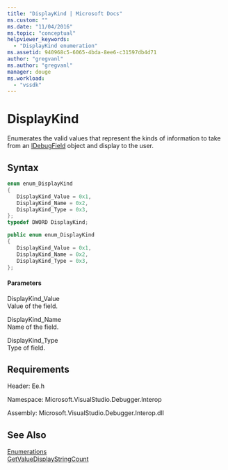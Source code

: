 ```yaml
---
title: "DisplayKind | Microsoft Docs"
ms.custom: ""
ms.date: "11/04/2016"
ms.topic: "conceptual"
helpviewer_keywords: 
  - "DisplayKind enumeration"
ms.assetid: 940968c5-6065-4bda-8ee6-c31597db4d71
author: "gregvanl"
ms.author: "gregvanl"
manager: douge
ms.workload: 
  - "vssdk"
---
```

# DisplayKind
Enumerates the valid values that represent the kinds of information to take from an [IDebugField](../../../extensibility/debugger/reference/idebugfield.md) object and display to the user.  
  
## Syntax  
  
```cpp  
enum enum_DisplayKind  
{  
   DisplayKind_Value = 0x1,  
   DisplayKind_Name = 0x2,  
   DisplayKind_Type = 0x3,  
};  
typedef DWORD DisplayKind;  
```  
  
```csharp  
public enum enum_DisplayKind  
{  
   DisplayKind_Value = 0x1,  
   DisplayKind_Name = 0x2,  
   DisplayKind_Type = 0x3,  
};  
```  
  
#### Parameters  
 DisplayKind_Value  
 Value of the field.  
  
 DisplayKind_Name  
 Name of the field.  
  
 DisplayKind_Type  
 Type of field.  
  
## Requirements  
 Header: Ee.h  
  
 Namespace: Microsoft.VisualStudio.Debugger.Interop  
  
 Assembly: Microsoft.VisualStudio.Debugger.Interop.dll  
  
## See Also  
 [Enumerations](../../../extensibility/debugger/reference/enumerations-visual-studio-debugging.md)   
 [GetValueDisplayStringCount](../../../extensibility/debugger/reference/ieevisualizerservice-getvaluedisplaystringcount.md)